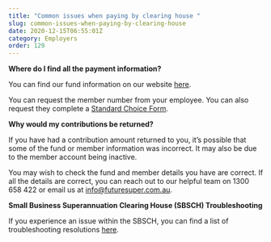 ```yaml
---
title: "Common issues when paying by clearing house "
slug: common-issues-when-paying-by-clearing-house
date: 2020-12-15T06:55:01Z
category: Employers
order: 129
---
```


**Where do I find all the payment information?**

You can find our fund information on our website [here](https://www.futuresuper.com.au/employers). 

You can request the member number from your employee. You can also request they complete a [Standard Choice Form](https://www.futuresuper.com.au/standardchoiceform). 

**Why would my contributions be returned?**

If you have had a contribution amount returned to you, it’s possible that some of the fund or member information was incorrect. It may also be due to the member account being inactive. 

You may wish to check the fund and member details you have are correct. If all the details are correct, you can reach out to our helpful team on 1300 658 422 or email us at [info@futuresuper.com.au](mailto:info@futuresuper.com.au.).

**Small Business Superannuation Clearing House (SBSCH) Troubleshooting**

If you experience an issue within the SBSCH, you can find a list of troubleshooting resolutions [here](https://www.ato.gov.au/Business/Super-for-employers/In-detail/Small-Business-Superannuation-Clearing-House/SBSCH-troubleshooting/).

